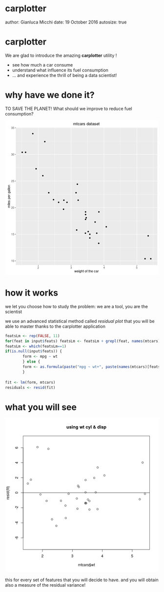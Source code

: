 carplotter
========================================================
author: Gianluca Micchi
date: 19 October 2016
autosize: true

carplotter
========================================================

We are glad to introduce the amazing **carplotter** utility !

- see how much a car consume
- understand what influence its fuel consumption
- ... and experience the thrill of being a data scientist!

why have we done it?
========================================================
TO SAVE THE PLANET!
What should we improve to reduce fuel consumption? 

![plot of chunk unnamed-chunk-1](carplotter-figure/unnamed-chunk-1-1.png)

how it works
========================================================
we let you choose how to study the problem:
we are a tool, you are the scientist

we use an advanced statistical method called *residual plot* that you will be able to master thanks to the carplotter application


```r
featsLm <- rep(FALSE, 11)
for(feat in input$feats) featsLm <- featsLm + grepl(feat, names(mtcars))
featsLm <- which(featsLm==1)
if(is.null(input$feats)) {
        form <- mpg ~ wt
        } else {
        form <- as.formula(paste("mpg ~ wt+", paste(names(mtcars)[featsLm], collapse= "+")))
        }

fit <- lm(form, mtcars)
residuals <- resid(fit)
```

what you will see
========================================================
![plot of chunk unnamed-chunk-3](carplotter-figure/unnamed-chunk-3-1.png)

this for every set of features that you will decide to have.
and you will obtain also a measure of the residual variance!
